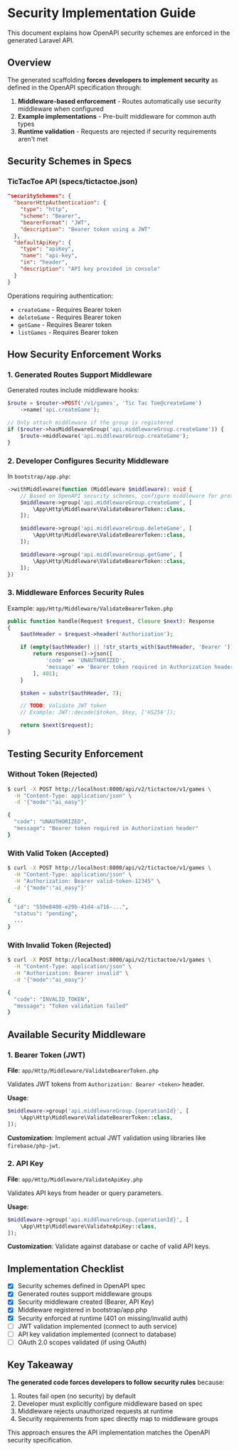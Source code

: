 # Security Implementation Guide

This document explains how OpenAPI security schemes are enforced in the generated Laravel API.

## Overview

The generated scaffolding **forces developers to implement security** as defined in the OpenAPI specification through:

1. **Middleware-based enforcement** - Routes automatically use security middleware when configured
2. **Example implementations** - Pre-built middleware for common auth types
3. **Runtime validation** - Requests are rejected if security requirements aren't met

## Security Schemes in Specs

### TicTacToe API (specs/tictactoe.json)

```json
"securitySchemes": {
  "bearerHttpAuthentication": {
    "type": "http",
    "scheme": "Bearer",
    "bearerFormat": "JWT",
    "description": "Bearer token using a JWT"
  },
  "defaultApiKey": {
    "type": "apiKey",
    "name": "api-key",
    "in": "header",
    "description": "API key provided in console"
  }
}
```

Operations requiring authentication:
- `createGame` - Requires Bearer token
- `deleteGame` - Requires Bearer token
- `getGame` - Requires Bearer token
- `listGames` - Requires Bearer token

## How Security Enforcement Works

### 1. Generated Routes Support Middleware

Generated routes include middleware hooks:

```php
$route = $router->POST('/v1/games', 'Tic Tac Toe@createGame')
    ->name('api.createGame');

// Only attach middleware if the group is registered
if ($router->hasMiddlewareGroup('api.middlewareGroup.createGame')) {
    $route->middleware('api.middlewareGroup.createGame');
}
```

### 2. Developer Configures Security Middleware

In `bootstrap/app.php`:

```php
->withMiddleware(function (Middleware $middleware): void {
    // Based on OpenAPI security schemes, configure middleware for protected operations
    $middleware->group('api.middlewareGroup.createGame', [
        \App\Http\Middleware\ValidateBearerToken::class,
    ]);

    $middleware->group('api.middlewareGroup.deleteGame', [
        \App\Http\Middleware\ValidateBearerToken::class,
    ]);

    $middleware->group('api.middlewareGroup.getGame', [
        \App\Http\Middleware\ValidateBearerToken::class,
    ]);
})
```

### 3. Middleware Enforces Security Rules

Example: `app/Http/Middleware/ValidateBearerToken.php`

```php
public function handle(Request $request, Closure $next): Response
{
    $authHeader = $request->header('Authorization');

    if (empty($authHeader) || !str_starts_with($authHeader, 'Bearer ')) {
        return response()->json([
            'code' => 'UNAUTHORIZED',
            'message' => 'Bearer token required in Authorization header'
        ], 401);
    }

    $token = substr($authHeader, 7);

    // TODO: Validate JWT token
    // Example: JWT::decode($token, $key, ['HS256']);

    return $next($request);
}
```

## Testing Security Enforcement

### Without Token (Rejected)

```bash
$ curl -X POST http://localhost:8000/api/v2/tictactoe/v1/games \
  -H "Content-Type: application/json" \
  -d '{"mode":"ai_easy"}'

{
  "code": "UNAUTHORIZED",
  "message": "Bearer token required in Authorization header"
}
```

### With Valid Token (Accepted)

```bash
$ curl -X POST http://localhost:8000/api/v2/tictactoe/v1/games \
  -H "Content-Type: application/json" \
  -H "Authorization: Bearer valid-token-12345" \
  -d '{"mode":"ai_easy"}'

{
  "id": "550e8400-e29b-41d4-a716-...",
  "status": "pending",
  ...
}
```

### With Invalid Token (Rejected)

```bash
$ curl -X POST http://localhost:8000/api/v2/tictactoe/v1/games \
  -H "Content-Type: application/json" \
  -H "Authorization: Bearer invalid" \
  -d '{"mode":"ai_easy"}'

{
  "code": "INVALID_TOKEN",
  "message": "Token validation failed"
}
```

## Available Security Middleware

### 1. Bearer Token (JWT)

**File**: `app/Http/Middleware/ValidateBearerToken.php`

Validates JWT tokens from `Authorization: Bearer <token>` header.

**Usage**:
```php
$middleware->group('api.middlewareGroup.{operationId}', [
    \App\Http\Middleware\ValidateBearerToken::class,
]);
```

**Customization**: Implement actual JWT validation using libraries like `firebase/php-jwt`.

### 2. API Key

**File**: `app/Http/Middleware/ValidateApiKey.php`

Validates API keys from header or query parameters.

**Usage**:
```php
$middleware->group('api.middlewareGroup.{operationId}', [
    \App\Http\Middleware\ValidateApiKey::class,
]);
```

**Customization**: Validate against database or cache of valid API keys.

## Implementation Checklist

- [x] Security schemes defined in OpenAPI spec
- [x] Generated routes support middleware groups
- [x] Security middleware created (Bearer, API Key)
- [x] Middleware registered in bootstrap/app.php
- [x] Security enforced at runtime (401 on missing/invalid auth)
- [ ] JWT validation implemented (connect to auth service)
- [ ] API key validation implemented (connect to database)
- [ ] OAuth 2.0 scopes validated (if using OAuth)

## Key Takeaway

**The generated code forces developers to follow security rules** because:

1. Routes fail open (no security) by default
2. Developer must explicitly configure middleware based on spec
3. Middleware rejects unauthorized requests at runtime
4. Security requirements from spec directly map to middleware groups

This approach ensures the API implementation matches the OpenAPI security specification.
